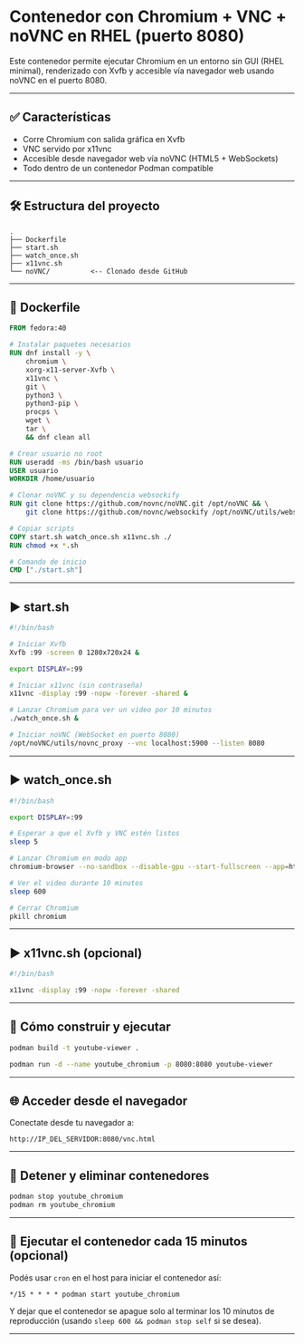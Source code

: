 
# Contenedor con Chromium + VNC + noVNC en RHEL (puerto 8080)

Este contenedor permite ejecutar Chromium en un entorno sin GUI (RHEL minimal), renderizado con Xvfb y accesible vía navegador web usando noVNC en el puerto 8080.

---

## ✅ Características

- Corre Chromium con salida gráfica en Xvfb
- VNC servido por x11vnc
- Accesible desde navegador web vía noVNC (HTML5 + WebSockets)
- Todo dentro de un contenedor Podman compatible

---

## 🛠️ Estructura del proyecto

```
.
├── Dockerfile
├── start.sh
├── watch_once.sh
├── x11vnc.sh
└── noVNC/          <-- Clonado desde GitHub
```

---

## 📄 Dockerfile

```Dockerfile
FROM fedora:40

# Instalar paquetes necesarios
RUN dnf install -y \
    chromium \
    xorg-x11-server-Xvfb \
    x11vnc \
    git \
    python3 \
    python3-pip \
    procps \
    wget \
    tar \
    && dnf clean all

# Crear usuario no root
RUN useradd -ms /bin/bash usuario
USER usuario
WORKDIR /home/usuario

# Clonar noVNC y su dependencia websockify
RUN git clone https://github.com/novnc/noVNC.git /opt/noVNC && \
    git clone https://github.com/novnc/websockify /opt/noVNC/utils/websockify

# Copiar scripts
COPY start.sh watch_once.sh x11vnc.sh ./
RUN chmod +x *.sh

# Comando de inicio
CMD ["./start.sh"]

```

---

## ▶️ start.sh

```bash
#!/bin/bash

# Iniciar Xvfb
Xvfb :99 -screen 0 1280x720x24 &

export DISPLAY=:99

# Iniciar x11vnc (sin contraseña)
x11vnc -display :99 -nopw -forever -shared &

# Lanzar Chromium para ver un video por 10 minutos
./watch_once.sh &

# Iniciar noVNC (WebSocket en puerto 8080)
/opt/noVNC/utils/novnc_proxy --vnc localhost:5900 --listen 8080
```

---

## ▶️ watch_once.sh

```bash
#!/bin/bash

export DISPLAY=:99

# Esperar a que el Xvfb y VNC estén listos
sleep 5

# Lanzar Chromium en modo app
chromium-browser --no-sandbox --disable-gpu --start-fullscreen --app=https://www.youtube.com/watch?v=AWFPhBKeea4 &

# Ver el video durante 10 minutos
sleep 600

# Cerrar Chromium
pkill chromium
```

---

## ▶️ x11vnc.sh (opcional)

```bash
#!/bin/bash

x11vnc -display :99 -nopw -forever -shared
```

---

## 🧪 Cómo construir y ejecutar

```bash
podman build -t youtube-viewer .

podman run -d --name youtube_chromium -p 8080:8080 youtube-viewer
```

---

## 🌐 Acceder desde el navegador

Conectate desde tu navegador a:

```
http://IP_DEL_SERVIDOR:8080/vnc.html
```

---

## 🧹 Detener y eliminar contenedores

```bash
podman stop youtube_chromium
podman rm youtube_chromium
```

---

## 🔁 Ejecutar el contenedor cada 15 minutos (opcional)

Podés usar `cron` en el host para iniciar el contenedor así:

```cron
*/15 * * * * podman start youtube_chromium
```

Y dejar que el contenedor se apague solo al terminar los 10 minutos de reproducción (usando `sleep 600 && podman stop self` si se desea).

---
